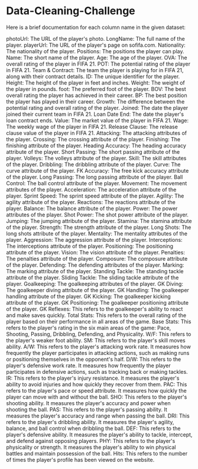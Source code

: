 # Data-Cleaning-Challenge

Here is a brief documentation for each column name in the given dataset:

photoUrl: The URL of the player's photo.
LongName: The full name of the player.
playerUrl: The URL of the player's page on sofifa.com.
Nationality: The nationality of the player.
Positions: The positions the player can play.
Name: The short name of the player.
Age: The age of the player.
OVA: The overall rating of the player in FIFA 21.
POT: The potential rating of the player in FIFA 21.
Team & Contract: The team the player is playing for in FIFA 21, along with their contract details.
ID: The unique identifier for the player.
Height: The height of the player in feet and inches.
Weight: The weight of the player in pounds.
foot: The preferred foot of the player.
BOV: The best overall rating the player has achieved in their career.
BP: The best position the player has played in their career.
Growth: The difference between the potential rating and overall rating of the player.
Joined: The date the player joined their current team in FIFA 21.
Loan Date End: The date the player's loan contract ends.
Value: The market value of the player in FIFA 21.
Wage: The weekly wage of the player in FIFA 21.
Release Clause: The release clause value of the player in FIFA 21.
Attacking: The attacking attributes of the player.
Crossing: The crossing attribute of the player.
Finishing: The finishing attribute of the player.
Heading Accuracy: The heading accuracy attribute of the player.
Short Passing: The short passing attribute of the player.
Volleys: The volleys attribute of the player.
Skill: The skill attributes of the player.
Dribbling: The dribbling attribute of the player.
Curve: The curve attribute of the player.
FK Accuracy: The free kick accuracy attribute of the player.
Long Passing: The long passing attribute of the player.
Ball Control: The ball control attribute of the player.
Movement: The movement attributes of the player.
Acceleration: The acceleration attribute of the player.
Sprint Speed: The sprint speed attribute of the player.
Agility: The agility attribute of the player.
Reactions: The reactions attribute of the player.
Balance: The balance attribute of the player.
Power: The power attributes of the player.
Shot Power: The shot power attribute of the player.
Jumping: The jumping attribute of the player.
Stamina: The stamina attribute of the player.
Strength: The strength attribute of the player.
Long Shots: The long shots attribute of the player.
Mentality: The mentality attributes of the player.
Aggression: The aggression attribute of the player.
Interceptions: The interceptions attribute of the player.
Positioning: The positioning attribute of the player.
Vision: The vision attribute of the player.
Penalties: The penalties attribute of the player.
Composure: The composure attribute of the player.
Defending: The defending attributes of the player.
Marking: The marking attribute of the player.
Standing Tackle: The standing tackle attribute of the player.
Sliding Tackle: The sliding tackle attribute of the player.
Goalkeeping: The goalkeeping attributes of the player.
GK Diving: The goalkeeper diving attribute of the player.
GK Handling: The goalkeeper handling attribute of the player.
GK Kicking: The goalkeeper kicking attribute of the player.
GK Positioning: The goalkeeper positioning attribute of the player.
GK Reflexes: This refers to the goalkeeper's ability to react and make saves quickly.
Total Stats: This refers to the overall rating of the player based on their performance in all areas of the game.
Base Stats: This refers to the player's rating in the six main areas of the game: Pace, Shooting, Passing, Dribbling, Defending, and Physicality.
W/F: This refers to the player's weaker foot ability.
SM: This refers to the player's skill moves ability. 
A/W: This refers to the player's attacking work rate. It measures how frequently the player participates in attacking actions, such as making runs or positioning themselves in the opponent's half.
D/W: This refers to the player's defensive work rate. It measures how frequently the player participates in defensive actions, such as tracking back or making tackles.
IR: This refers to the player's injury resistance. It measures the player's ability to avoid injuries and how quickly they recover from them.
PAC: This refers to the player's pace or speed attribute. It measures how quickly the player can move with and without the ball.
SHO: This refers to the player's shooting ability. It measures the player's accuracy and power when shooting the ball.
PAS: This refers to the player's passing ability. It measures the player's accuracy and range when passing the ball.
DRI: This refers to the player's dribbling ability. It measures the player's agility, balance, and ball control when dribbling the ball.
DEF: This refers to the player's defensive ability. It measures the player's ability to tackle, intercept, and defend against opposing players. 
PHY: This refers to the player's physicality or strength. It measures the player's ability to win physical battles and maintain possession of the ball. 
Hits: This refers to the number of times the player's profile has been viewed on the website.

